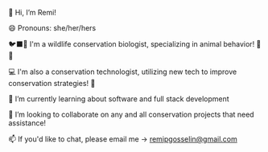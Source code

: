 👋 Hi, I’m Remi! 

😄 Pronouns: she/her/hers

🐦‍⬛🦇 I'm a wildlife conservation biologist, specializing in animal behavior! 🐀🦥

💻 I'm also a conservation technologist, utilizing new tech to improve conservation strategies! 📸

🌱 I’m currently learning about software and full stack development

💞️ I’m looking to collaborate on any and all conservation projects that need assistance!

📫 If you'd like to chat, please email me -> remipgosselin@gmail.com
